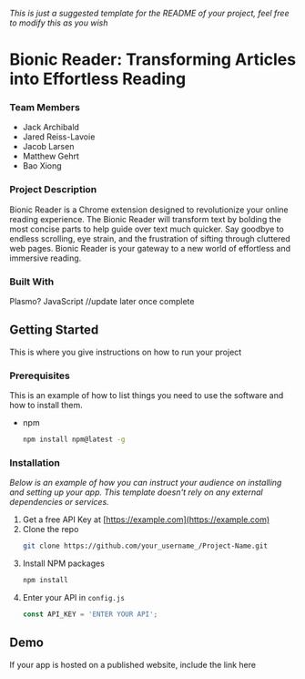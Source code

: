 _This is just a suggested template for the README of your project, feel free to modify this as you wish_
# Bionic Reader: Transforming Articles into Effortless Reading 

### Team Members
- Jack Archibald
- Jared Reiss-Lavoie
- Jacob Larsen
- Matthew Gehrt
- Bao Xiong

### Project Description
Bionic Reader is a Chrome extension designed to revolutionize your online reading experience. The Bionic Reader will transform text by bolding the most concise parts to help guide over text much quicker. Say goodbye to endless scrolling, eye strain, and the frustration of sifting through cluttered web pages. Bionic Reader is your gateway to a new world of effortless and immersive reading.

### Built With
Plasmo? JavaScript //update later once complete

## Getting Started
This is where you give instructions on how to run your project

### Prerequisites

This is an example of how to list things you need to use the software and how to install them.
* npm
  ```sh
  npm install npm@latest -g
  ```

### Installation

_Below is an example of how you can instruct your audience on installing and setting up your app. This template doesn't rely on any external dependencies or services._

1. Get a free API Key at [https://example.com](https://example.com)
2. Clone the repo
   ```sh
   git clone https://github.com/your_username_/Project-Name.git
   ```
3. Install NPM packages
   ```sh
   npm install
   ```
4. Enter your API in `config.js`
   ```js
   const API_KEY = 'ENTER YOUR API';
   ```
## Demo
If your app is hosted on a published website, include the link here
